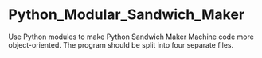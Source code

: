 # Python_Modular_Sandwich_Maker
Use Python modules to make Python Sandwich Maker Machine code more object-oriented. The program should be split into four separate files.
